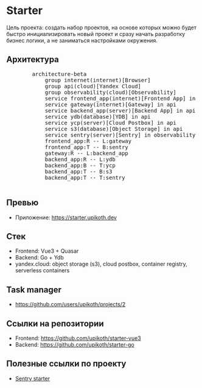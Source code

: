 <script setup>
import Mermaid from '../../.vitepress/components/mermaid.vue'
</script>

# Starter

Цель проекта: создать набор проектов, на основе которых можно будет быстро инициализировать новый проект и сразу начать разработку бизнес логики, а не заниматься настройками окружения.

## Архитектура

<mermaid>
	<pre class='.mermaid'>
		architecture-beta
			group internet(internet)[Browser]
			group api(cloud)[Yandex Cloud]
			group observability(cloud)[Observability]
			service frontend_app(internet)[Frontend App] in internet
			service gateway(internet)[Gateway] in api
			service backend_app(server)[Backend App] in api
			service ydb(database)[YDB] in api
			service ycp(server)[Cloud Postbox] in api
			service s3(database)[Object Storage] in api
			service sentry(server)[Sentry] in observability
			frontend_app:R -- L:gateway
			frontend_app:T -- B:sentry
			gateway:R -- L:backend_app
			backend_app:R -- L:ydb
			backend_app:B -- T:ycp
			backend_app:T -- B:s3
			backend_app:T -- T:sentry
	</pre>
</mermaid>

## Превью

- Приложение: https://starter.upikoth.dev

## Стек

+ Frontend: Vue3 + Quasar
+ Backend: Go + Ydb
+ yandex.cloud: object storage (s3), cloud postbox, container registry, serverless containers

## Task manager

- https://github.com/users/upikoth/projects/2

## Ссылки на репозитории

- Frontend: https://github.com/upikoth/starter-vue3
- Backend: https://github.com/upikoth/starter-go

## Полезные ссылки по проекту

+ [Sentry starter](https://upikoth.sentry.io/projects/starter-vue3/?project=4505991751598080)
